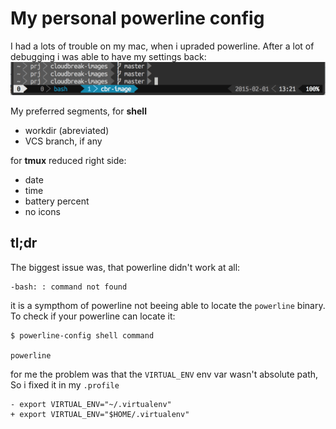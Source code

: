 # My personal powerline config

I had a lots of trouble on my mac, when i upraded powerline. After a lot of
debugging i was able to have my settings back:
![my preferred powerline setup](powerline-sample.png)

My preferred segments, for **shell**

- workdir (abreviated) 
- VCS branch, if any

for **tmux** reduced right side:

- date
- time
- battery percent
- no icons

## tl;dr

The biggest issue was, that powerline didn't work at all:

```
-bash: : command not found
```

it is a sympthom of powerline not beeing able to locate the `powerline`
binary. To check if your powerline can locate it:

```
$ powerline-config shell command

powerline
```

for me the problem was that the `VIRTUAL_ENV` env var wasn't absolute path,
So i fixed it in my `.profile`
```
- export VIRTUAL_ENV="~/.virtualenv"
+ export VIRTUAL_ENV="$HOME/.virtualenv"
```
